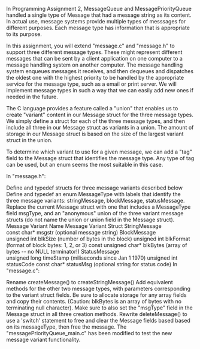 In Programming Assignment 2, MessageQueue and MessagePriorityQueue handled a single type of Message that had a message string as its content. In actual use, message systems provide multiple types of messsages for different purposes. Each message type has information that is appropriate to its purpose.

In this assignment, you will extend "message.c" and "message.h" to support three different message types. These might represent different messages that can be sent by a client application on one computer to a message handling system on another computer. The message handling system enqueues messages it receives, and then dequeues and dispatches the oldest one with the highest priority to be handled by the appropriate service for the message type, such as a email or print server. We will implement message types in such a way that we can easily add new ones if needed in the future.

The C language provides a feature called a "union" that enables us to create "variant" content in our Message struct for the three message types. We simply define a struct for each of the three message types, and then include all three in our Message struct as variants in a union. The amount of storage in our Message struct is based on the size of the largest variant struct in the union.

To determine which variant to use for a given message, we can add a "tag" field to the Message struct that identifies the message type. Any type of tag can be used, but an enum seems the most suitable in this case.

In "message.h":

Define and typedef structs for three message variants described below
Define and typedef an enum MessageType with labels that identify the three message variants: stringMessage, blockMessage, statusMessage.
Replace the current Message struct with one that includes a MessageType field msgType, and an "anonymous" union of the three variant message structs (do not name the union or union field in the Message struct).
Message Variant Name	    Message Variant Struct
StringMessage	
const char* msgstr (optional message string)
BlockMessage	   
unsigned int blkSize (number of bytes in the block)
unsigned int blkFormat (format of block bytes: 1, 2, or 3)
const unsigned char* blkBytes (array of bytes -- no NULL terminator!)
StatusMessage  
unsigned long timeStamp (miliseconds since Jan 1 1970)
unsigned int statusCode
const char* statusMsg (optional string for status code)
In "message.c":

Rename createMessage() to createStringMessage()
Add equivalent methods for the other two message types, with parameters corresponding to the variant struct fields. Be sure to allocate storage for any array fields and copy their contents. (Caution: blkBytes is an array of bytes with no terminating null character).
Make sure to also set the "msgType" field in the Message struct in all three creation methods.
Rewrite deleteMessage() to use a 'switch' statement to free and clear the Message fields based based on its messageType, then free the message.
The "messagePriorityQueue_main.c" has been modified to test the new message variant functionality.